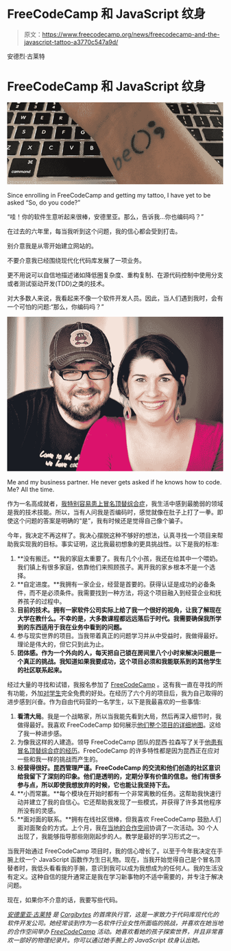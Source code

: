 # FreeCodeCamp 和 JavaScript 纹身

> 原文：<https://www.freecodecamp.org/news/freecodecamp-and-the-javascript-tattoo-a3770c547a9d/>

安德烈·古莱特

# FreeCodeCamp 和 JavaScript 纹身

![1*3hdPP1odAOWsLzvxAs3G5Q](img/4ace9dccc53023c4488add28a41540ea.png)

Since enrolling in FreeCodeCamp and getting my tattoo, I have yet to be asked “So, do you code?”

“哇！你的软件生意听起来很棒，安德里亚。那么，告诉我…你也编码吗？”

在过去的六年里，每当我听到这个问题，我的信心都会受到打击。

别介意我是从零开始建立网站的。

不要介意我已经围绕现代化代码库发展了一项业务。

更不用说可以自信地描述诸如降低圈复杂度、重构复制、在源代码控制中使用分支或者测试驱动开发(TDD)之类的技术。

对大多数人来说，我看起来不像一个软件开发人员。因此，当人们遇到我时，会有一个可怕的问题:“那么，你编码吗？”

![1*-1NG3Vx5RAPyceapDTaL1A](img/3386a3c52b3cb806774414100d35077f.png)

Me and my business partner. He never gets asked if he knows how to code. Me? All the time.

作为一名高成就者，[我特别容易患上冒名顶替综合症](http://www.forbes.com/sites/margiewarrell/2014/04/03/impostor-syndrome/)，我生活中感到最脆弱的领域是我的技术技能。所以，当有人问我是否编码时，感觉就像在肚子上打了一拳。即使这个问题的答案是明确的“是”，我有时候还是觉得自己像个骗子。

今年，我决定不再这样了。我决心摆脱这种不够好的想法，认真寻找一个项目来帮助我实现我的目标。事实证明，这比我最初想象的更具挑战性。以下是我的标准:

1.  **没有搬迁。**我的家庭太重要了。我有几个小孩，我还在给其中一个喂奶。我们镇上有很多家庭，依靠他们来照顾孩子。离开我的家乡根本不是一个选择。
2.  **自定进度。**我拥有一家企业，经营是首要的。获得认证是成功的必备条件，而不是必须条件。我需要找到一种方法，将这个项目融入到经营企业和抚养孩子的过程中。
3.  **目前的技术。拥有一家软件公司实际上给了我一个很好的视角，让我了解现在大学在教什么。不幸的是，大多数课程都远远落后于时代。我需要确保我所学到的东西适用于我在业务中看到的问题。**
4.  参与现实世界的项目。当我带着真正的问题学习并从中受益时，我做得最好。理论是伟大的，但它只到此为止。
5.  **团体感。作为一个外向的人，每天把自己锁在房间里八个小时来解决问题是一个真正的挑战。我知道如果我要成功，这个项目必须和我能联系到的其他学生的社区联系起来。**

经过大量的寻找和试错，我报名参加了 [FreeCodeCamp](http://www.freecodecamp.com/) 。这有我一直在寻找的所有功能，外加[对学生](http://blog.freecodecamp.com/2014/10/free-code-camp-doesnt-make-money-and.html)完全免费的好处。在经历了六个月的项目后，我为自己取得的进步感到兴奋。作为自由代码营的一名学生，以下是我最喜欢的一些事情:

1.  **看清大局**。我是一个战略家，所以当我能先看到大局，然后再深入细节时，我做得最好。我喜欢 FreeCodeCamp 如何展示[他们整个项目的详细地图](http://www.freecodecamp.com/map)。这给了我一种进步感。
2.  为像我这样的人建造。领导 FreeCodeCamp 团队的昆西·拉森写了关于[他患有冒名顶替综合症的经历](http://www.businessinsider.com/learning-how-to-code-imposter-syndrome-2014-11)。FreeCodeCamp 的许多特性都是因为昆西正在应对一些和我一样的挑战而产生的。
3.  **经营得很好。昆西管理严谨。FreeCodeCamp 的交流和他们创造的社区意识给我留下了深刻的印象。他们是透明的，定期分享有价值的信息。他们有很多参与点，所以即使我想放弃的时候，它也能让我坚持下去。**
4.  **小而常赢。**每个模块在开始时都有一个非常离散的任务。这帮助我快速行动并建立了我的自信心。它还帮助我发现了一些模式，并获得了许多其他程序所没有的灵感。
5.  **面对面的联系。**拥有在线社区很棒，但我喜欢 FreeCodeCamp 鼓励人们面对面聚会的方式。上个月，我在[当地的合作空间](http://www.meetup.com/804RVA/events/224647575/)协调了一次活动。30 个人出现了，我能够指导那些刚刚起步的人。教学是最好的学习形式之一。

当我开始通过 FreeCodeCamp 项目时，我的信心增长了。以至于今年我决定在手腕上纹一个 JavaScript 函数作为生日礼物。现在，当我开始觉得自己是个冒名顶替者时，我低头看看我的手腕，意识到我可以成为我想成为的任何人。我的生活没有定义。这种自信的提升通常正是我在学习新事物的不适中需要的，并专注于解决问题。

现在，如果你不介意的话，我要写些代码。

[*安德里亚·古莱特*](https://twitter.com/andreagoulet) *是 [Corgibytes](http://corgibytes.com) 的首席执行官，这是一家致力于代码库现代化的软件开发公司。她经常谈到作为一名软件行业女性所面临的挑战，并喜欢在她当地的合作空间举办 [FreeCodeCamp](http://www.freecodecamp.com) 活动。她喜欢看她的孩子探索世界，并且非常喜欢一部好的物理纪录片。你可以通过她手腕上的 JavaScript 纹身认出她。*